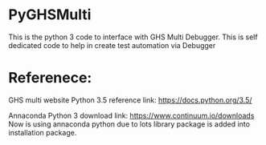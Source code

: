 # PyGHSMulti

This is the python 3 code to interface with GHS Multi Debugger.
This is self dedicated code to help in create test automation via Debugger

# Referenece:
GHS multi website
Python 3.5 reference link: https://docs.python.org/3.5/

Annaconda Python 3 download link: https://www.continuum.io/downloads
Now is using annaconda python due to lots library package is added into installation package.

